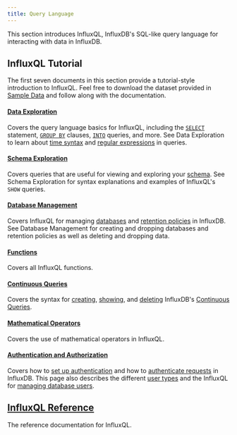 ```yaml
---
title: Query Language
---
```


This section introduces InfluxQL, InfluxDB's SQL-like query language for
interacting with data in InfluxDB.

## InfluxQL Tutorial
The first seven documents in this section provide a tutorial-style introduction
to InfluxQL.
Feel free to download the dataset provided in
[Sample Data](/influxdb/v1.0/query_language/data_download/) and follow along
with the documentation.

#### [Data Exploration](/influxdb/v1.0/query_language/data_exploration/)

Covers the query language basics for InfluxQL, including the
[`SELECT`](/influxdb/v1.0/query_language/data_exploration/#the-select-statement-and-the-where-clause)
statement,
[`GROUP BY`](/influxdb/v1.0/query_language/data_exploration/#the-group-by-clause) clauses,
[`INTO`](/influxdb/v1.0/query_language/data_exploration/#the-into-clause) queries, and more.
See Data Exploration to learn about
[time syntax](/influxdb/v1.0/query_language/data_exploration/#time-syntax-in-queries) and
[regular expressions](/influxdb/v1.0/query_language/data_exploration/#regular-expressions-in-queries) in
queries.

#### [Schema Exploration](/influxdb/v1.0/query_language/schema_exploration/)

Covers queries that are useful for viewing and exploring your
[schema](/influxdb/v1.0/concepts/glossary/#schema).
See Schema Exploration for syntax explanations and examples of InfluxQL's `SHOW`
queries.

#### [Database Management](/influxdb/v1.0/query_language/database_management/)

Covers InfluxQL for managing
[databases](/influxdb/v1.0/concepts/glossary/#database) and
[retention policies](/influxdb/v1.0/concepts/glossary/#retention-policy-rp) in
InfluxDB.
See Database Management for creating and dropping databases and retention
policies as well as deleting and dropping data.

#### [Functions](/influxdb/v1.0/query_language/functions/)

Covers all InfluxQL functions.

#### [Continuous Queries](/influxdb/v1.0/query_language/continuous_queries/)

Covers the syntax for
[creating](/influxdb/v1.0/query_language/continuous_queries/#influxql-for-creating-a-cq),
[showing](/influxdb/v1.0/query_language/continuous_queries/#list-cqs-with-show),
and [deleting](/influxdb/v1.0/query_language/continuous_queries/#delete-cqs-with-drop) InfluxDB's
[Continuous Queries](/influxdb/v1.0/concepts/glossary/#continuous-query-cq).

#### [Mathematical Operators](/influxdb/v1.0/query_language/math_operators/)

Covers the use of mathematical operators in InfluxQL.

#### [Authentication and Authorization](/influxdb/v1.0/query_language/authentication_and_authorization/)

Covers how to
[set up authentication](/influxdb/v1.0/query_language/authentication_and_authorization/#set-up-authentication)
and how to
[authenticate requests](/influxdb/v1.0/query_language/authentication_and_authorization/#authenticating-requests) in InfluxDB.
This page also describes the different
[user types](/influxdb/v1.0/query_language/authentication_and_authorization/#user-types-and-their-privileges) and the InfluxQL for
[managing database users](/influxdb/v1.0/query_language/authentication_and_authorization/#user-management-commands).

## [InfluxQL Reference](/influxdb/v1.0/query_language/spec/)

The reference documentation for InfluxQL.

